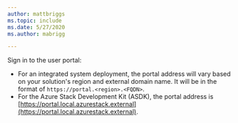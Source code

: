 ```yaml
---
author: mattbriggs
ms.topic: include
ms.date: 5/27/2020
ms.author: mabrigg

---
```



Sign in to the user portal: 

* For an integrated system deployment, the portal address will vary based on your solution's region and external domain name. It will be in the format of `https://portal.<region>.<FQDN>`.
* For the Azure Stack Development Kit (ASDK), the portal address is [https://portal.local.azurestack.external](https://portal.local.azurestack.external).